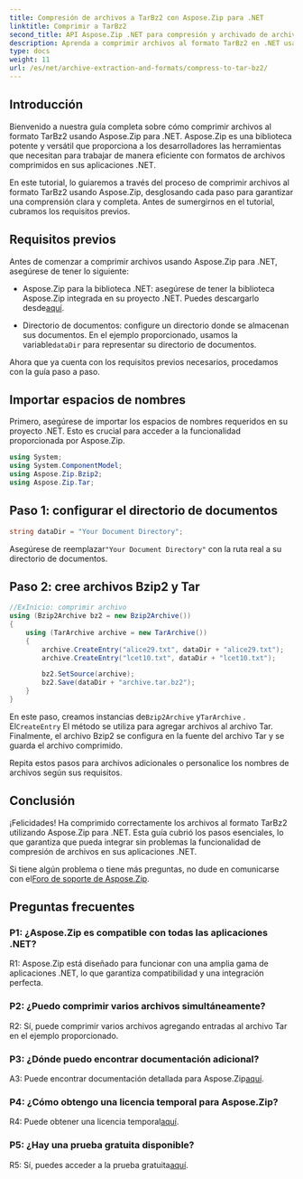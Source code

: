 ```yaml
---
title: Compresión de archivos a TarBz2 con Aspose.Zip para .NET
linktitle: Comprimir a TarBz2
second_title: API Aspose.Zip .NET para compresión y archivado de archivos
description: Aprenda a comprimir archivos al formato TarBz2 en .NET usando Aspose.Zip. Siga nuestra guía paso a paso para una compresión de archivos eficiente.
type: docs
weight: 11
url: /es/net/archive-extraction-and-formats/compress-to-tar-bz2/
---
```

## Introducción

Bienvenido a nuestra guía completa sobre cómo comprimir archivos al formato TarBz2 usando Aspose.Zip para .NET. Aspose.Zip es una biblioteca potente y versátil que proporciona a los desarrolladores las herramientas que necesitan para trabajar de manera eficiente con formatos de archivos comprimidos en sus aplicaciones .NET.

En este tutorial, lo guiaremos a través del proceso de comprimir archivos al formato TarBz2 usando Aspose.Zip, desglosando cada paso para garantizar una comprensión clara y completa. Antes de sumergirnos en el tutorial, cubramos los requisitos previos.

## Requisitos previos

Antes de comenzar a comprimir archivos usando Aspose.Zip para .NET, asegúrese de tener lo siguiente:

-  Aspose.Zip para la biblioteca .NET: asegúrese de tener la biblioteca Aspose.Zip integrada en su proyecto .NET. Puedes descargarlo desde[aquí](https://releases.aspose.com/zip/net/).

-  Directorio de documentos: configure un directorio donde se almacenan sus documentos. En el ejemplo proporcionado, usamos la variable`dataDir` para representar su directorio de documentos.

Ahora que ya cuenta con los requisitos previos necesarios, procedamos con la guía paso a paso.

## Importar espacios de nombres

Primero, asegúrese de importar los espacios de nombres requeridos en su proyecto .NET. Esto es crucial para acceder a la funcionalidad proporcionada por Aspose.Zip.

```csharp
using System;
using System.ComponentModel;
using Aspose.Zip.Bzip2;
using Aspose.Zip.Tar;
```

## Paso 1: configurar el directorio de documentos

```csharp
string dataDir = "Your Document Directory";
```

 Asegúrese de reemplazar`"Your Document Directory"` con la ruta real a su directorio de documentos.

## Paso 2: cree archivos Bzip2 y Tar

```csharp
//ExInicio: comprimir archivo
using (Bzip2Archive bz2 = new Bzip2Archive())
{
    using (TarArchive archive = new TarArchive())
    {
        archive.CreateEntry("alice29.txt", dataDir + "alice29.txt");
        archive.CreateEntry("lcet10.txt", dataDir + "lcet10.txt");

        bz2.SetSource(archive);
        bz2.Save(dataDir + "archive.tar.bz2");
    }
}
```

 En este paso, creamos instancias de`Bzip2Archive` y`TarArchive` . El`CreateEntry` El método se utiliza para agregar archivos al archivo Tar. Finalmente, el archivo Bzip2 se configura en la fuente del archivo Tar y se guarda el archivo comprimido.

Repita estos pasos para archivos adicionales o personalice los nombres de archivos según sus requisitos.

## Conclusión

¡Felicidades! Ha comprimido correctamente los archivos al formato TarBz2 utilizando Aspose.Zip para .NET. Esta guía cubrió los pasos esenciales, lo que garantiza que pueda integrar sin problemas la funcionalidad de compresión de archivos en sus aplicaciones .NET.

 Si tiene algún problema o tiene más preguntas, no dude en comunicarse con el[Foro de soporte de Aspose.Zip](https://forum.aspose.com/c/zip/37).

## Preguntas frecuentes

### P1: ¿Aspose.Zip es compatible con todas las aplicaciones .NET?

R1: Aspose.Zip está diseñado para funcionar con una amplia gama de aplicaciones .NET, lo que garantiza compatibilidad y una integración perfecta.

### P2: ¿Puedo comprimir varios archivos simultáneamente?

R2: Sí, puede comprimir varios archivos agregando entradas al archivo Tar en el ejemplo proporcionado.

### P3: ¿Dónde puedo encontrar documentación adicional?

 A3: Puede encontrar documentación detallada para Aspose.Zip[aquí](https://reference.aspose.com/zip/net/).

### P4: ¿Cómo obtengo una licencia temporal para Aspose.Zip?

 R4: Puede obtener una licencia temporal[aquí](https://purchase.aspose.com/temporary-license/).

### P5: ¿Hay una prueba gratuita disponible?

 R5: Sí, puedes acceder a la prueba gratuita[aquí](https://releases.aspose.com/).